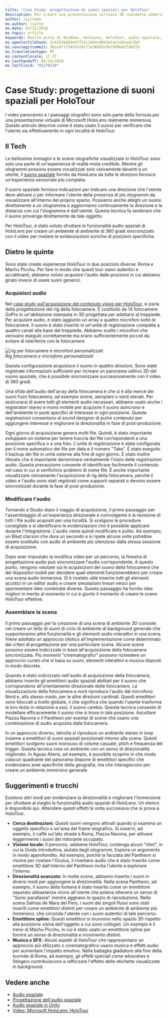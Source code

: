 ```yaml
---
title: 'Case Study: progettazione di suoni spaziali per HoloTour'
description: Per creare una presentazione virtuale 3D realmente immersiva per Microsoft HoloLens, i video panoramici e i paesaggi olografici sono solo parte della formula.
author: jsyltebo
ms.author: jsylte
ms.date: 03/21/2018
ms.topic: article
keywords: Realtà mista di Windows, HoloLens, HoloTour, audio spaziale, case study
ms.openlocfilehash: 5c6331bd93447f53c1dd4c9941bfa13a5eadc1bd
ms.sourcegitcommit: d6ac8f1f545fe20cf1e36b83c0e7998b82fd02f8
ms.translationtype: MT
ms.contentlocale: it-IT
ms.lasthandoff: 04/14/2020
ms.locfileid: "81278139"
---
```

# <a name="case-study-spatial-sound-design-for-holotour"></a>Case Study: progettazione di suoni spaziali per HoloTour

I video panoramici e i paesaggi olografici sono solo parte della formula per una presentazione virtuale di Microsoft HoloLens realmente immersiva. Questo articolo descrive come è stato usato il suono per verificare che l'utente sia effettivamente in ogni località di HoloTour.

## <a name="the-tech"></a>Il Tech

Le bellissime immagini e le scene olografiche visualizzate in HoloTour sono solo una parte di un'esperienza di realtà mista credibile. Mentre gli ologrammi possono essere visualizzati solo visivamente davanti a un utente, il [suono spaziale](spatial-sound.md) fornito da HoloLens da tutte le direzioni fornisce un'esperienza sensoriale più completa.

Il suono spaziale fornisce indicazioni per indicare una direzione che l'utente deve attivare o per informare l'utente della presenza di più ologrammi da visualizzare all'interno del proprio spazio. Possiamo anche alleghi un suono direttamente a un ologramma e aggiorniamo continuamente la direzione e la distanza con cui l'ologramma è dall'utente. Questa tecnica fa sembrare che il suono provenga direttamente da tale oggetto.

Per HoloTour, è stato voluto sfruttare le funzionalità audio spaziali di HoloLens per creare un ambiente di ambiente di 360 gradi sincronizzato con il video per rivelare le evidenziazioni soniche di posizioni specifiche.

## <a name="behind-the-scenes"></a>Dietro le quinte

Sono state create esperienze HoloTour in due posizioni diverse: Roma e Machu Picchu. Per fare in modo che questi tour siano autentici e accattivanti, abbiamo voluto acquisire l'audio dalle posizioni in cui abbiamo girato invece di usare suoni generici.

### <a name="capture-the-audio"></a>Acquisisci audio

Nel [case study sull'acquisizione del contenuto visivo per HoloTour](case-study-capturing-and-creating-content-for-holotour.md), si parla della progettazione del rig della fotocamera. È costituito da 14 fotocamere GoPro in un'abitazione stampata in 3D progettata per adattarsi al treppiede. Per acquisire audio, è stato aggiunto un array a quattro microfoni sotto le fotocamere. Il suono è stato inserito in un'unità di registrazione compatta a quattro canali alla base del treppiede. Abbiamo scelto i microfoni che venivano eseguiti correttamente ma erano sufficientemente piccoli da evitare di interferire con le fotocamere.

![rig per fotocamere e microfoni personalizzati](images/camera-rig-microphones-300px.png)<br>
*Rig fotocamera e microfono personalizzati*

Questa configurazione acquisisce il suono in quattro direzioni. Sono state registrate informazioni sufficienti per ricreare un panorama uditivo 3D del suono spaziale, che è possibile sincronizzare successivamente con il video di 360 gradi.

Una sfida dell'audio dell'array della fotocamera è che si è alla mercé dei suoni fuori fotocamera, ad esempio sirene, aeroplani o venti elevati. Per assicurarsi di avere tutti gli elementi audio necessari, abbiamo usato anche i registratori stereo e mono mobile per acquisire il suono asincrono e dell'ambiente in punti specifici di interesse in ogni posizione. Queste registrazioni consentono al sound designer di pulire contenuto per aggiungere interesse e migliorare la direzionalità in fase di post-produzione.

Ogni giorno di acquisizione genera molti file. Quindi, è stato importante sviluppare un sistema per tenere traccia dei file corrispondenti a una posizione specifica o a una foto. L'unità di registrazione è stata configurata per il nome automatico dei file per data e il numero "Take". È stato eseguito il backup dei file in unità esterne alla fine di ogni giorno. È stato inoltre rilevato che è importante denominare verbalmente l'inizio delle registrazioni audio. Questa precauzione consente di identificare facilmente il contenuto nel caso in cui si verifichino problemi di nome file. È anche importante visualizzare visivamente l'acquisizione di rig della fotocamera, perché il video e l'audio sono stati registrati come supporti separati e devono essere sincronizzati durante la fase di post-produzione.

### <a name="edit-the-audio"></a>Modificare l'audio

Tornando a Studio dopo il viaggio di acquisizione, il primo passaggio per l'assemblaggio di un'esperienza direzionale e coinvolgente è la revisione di tutti i file audio acquisiti per una località. Si scelgono le procedure consigliate e si identificano le evidenziazioni che è possibile applicare durante l'integrazione. L'audio viene quindi modificato e pulito. Ad esempio, un Blast clacson che dura un secondo e si ripete alcune volte potrebbe essere sostituito con audio di ambiente più silenzioso dalla stessa sessione di acquisizione.

Dopo aver impostato la modifica video per un percorso, la finestra di progettazione audio può sincronizzare l'audio corrispondente. A questo punto, vengono valutate sia le acquisizioni del suono della fotocamera che dei dispositivi mobili per decidere quali elementi funzionerebbero per creare una scena audio immersiva. Si è rivelato utile inserire tutti gli elementi acustici in un editor audio e creare simulazioni lineari veloci per sperimentare idee combinate diverse. Questo passaggio ha fornito idee migliori in merito al momento in cui è giunto il momento di creare le scene HoloTour effettive.

### <a name="assemble-the-scene"></a>Assemblare la scena

Il primo passaggio per la creazione di una scena di ambiente 3D consiste nel creare un letto di suoni di ciclo di ambiente di background generale che supporteranno altre funzionalità e gli elementi audio interattivi in una scena. Viene adottato un approccio olistico all'implementazione come determinato dai criteri di progettazione per una particolare scena. Alcune scene possono essere indicizzate in base all'acquisizione della fotocamera sincronizzata. Più momenti "cinematografici" possono richiedere un approccio curato che si basa su suoni, elementi interattivi e musica disposti in modo discreta.

Quando è stato indicizzato nell'audio di acquisizione della fotocamera, abbiamo inserito gli emettitori audio spaziali abilitati per il suono che corrispondono all'orientamento direzionale delle fotocamere. La visualizzazione della fotocamera a nord riproduce l'audio dal microfono Nord e, allo stesso modo, per le altre direzioni cardinali. Questi emettitori sono bloccati a livello globale, il che significa che quando l'utente trasforma la loro testa in relazione a essi, il suono cambia. Questa tecnica consente di modellare efficacemente il suono che si trova in tale posizione. Ascoltare Piazza Navona o il Pantheon per esempi di scene che usano una combinazione di audio acquisita dalla fotocamera.

In un approccio diverso, talvolta si riproduce un ambiente stereo in loop insieme a emettitori di suoni spaziali posizionati intorno alla scena. Questi emettitori svolgono suoni monouso di volume casuale, pitch e frequenza del trigger. Questa tecnica crea un ambiente con un senso di direzionalità migliorato. In Aguas Aliens, ad esempio, è possibile scoprire in che modo ciascun quadrante del panorama dispone di emettitori specifici che evidenziano aree specifiche della geografia, ma che interagiscono per creare un ambiente immersivo generale.

## <a name="tips-and-tricks"></a>Suggerimenti e trucchi

Esistono altri modi per evidenziare la direzionalità e migliorare l'immersione per sfruttare al meglio le funzionalità audio spaziali di HoloLens. Un elenco è disponibile qui. Attendere questi effetti la volta successiva che si prova a HoloTour.
* **Cerca destinazioni:** Questi suoni vengono attivati quando si esamina un oggetto specifico o un'area del frame olografico. Si osservi, ad esempio, il caffè sul lato strada a Roma, Piazza Navona, per attivare leggermente i suoni del ristorante occupato.
* **Visione locale:** Il percorso, sebbene HoloTour, contenga alcuni "ritmi", in cui la Guida introduttiva, aiutata dagli ologrammi, Esplora un argomento in modo approfondito. Ad esempio, poiché la facciata del Pantheon si risolve per rivelare l'Oculus, il riverbero audio che è stato inserito come emettitore 3D dall'interno del Pantheon invita l'utente a esplorare l'interno.
* **Direzionalità avanzata:** In molte scene, abbiamo inserito i suoni in diversi modi per aggiungere la direzionalità. Nella scena Pantheon, ad esempio, il suono della fontana è stato inserito come un emettitore separato abbastanza vicino all'utente che poteva ottenere un senso di "Sonic parallasse" mentre aggirano lo spazio di riproduzione. Nella scena Salinas de Mara del Perù, i suoni dei singoli flussi sono stati inseriti come emettitori distinti per creare un ambiente di ambiente più immersivo, che circonda l'utente con i suoni autentici di tale percorso.
* **Emettitore spline:** Questi emettitori si muovono nello spazio 3D rispetto alla posizione visiva dell'oggetto a cui sono collegati. Un esempio è il treno di Machu Picchu, in cui è stato usato un emettitore spline per fornire un senso di direzionalità e movimento distinti.
* **Musica e SFX:** Alcuni aspetti di HoloTour che rappresentano un approccio più stilizzato o cinematografico usano musica e effetti audio per aumentare l'impatto emotivo. Nella battaglia gladiatore alla fine della tournée di Roma, ad esempio, gli effetti speciali come whooshes e Stingers contribuiscono a rafforzare l'effetto delle etichette visualizzate in background.

## <a name="see-also"></a>Vedere anche
* [Audio spaziale](spatial-sound.md)
* [Progettazione dell'audio spaziale](spatial-sound-design.md)
* [Audio spaziale in Unity](spatial-sound-in-unity.md)
* [Video: Microsoft HoloLens: HoloTour](https://www.youtube.com/watch?v=pLd9WPlaMpY)
